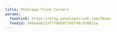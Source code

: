 ```yaml
---
title: Penelope Trunk Careers
params:
  feedlink: https://blog.penelopetrunk.com/feed/
  feedid: 568a4ab213f7760507103f40c920022a
---
```

